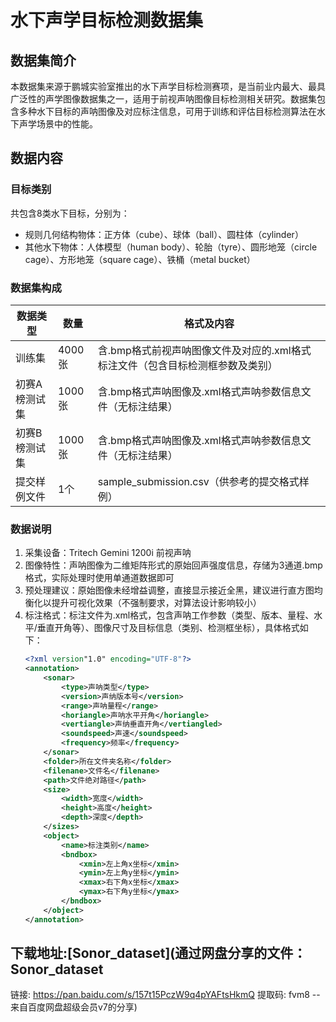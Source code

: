 # 水下声学目标检测数据集

## 数据集简介
本数据集来源于鹏城实验室推出的水下声学目标检测赛项，是当前业内最大、最具广泛性的声学图像数据集之一，适用于前视声呐图像目标检测相关研究。数据集包含多种水下目标的声呐图像及对应标注信息，可用于训练和评估目标检测算法在水下声学场景中的性能。




## 数据内容

### 目标类别
共包含8类水下目标，分别为：
- 规则几何结构物体：正方体（cube）、球体（ball）、圆柱体（cylinder）
- 其他水下物体：人体模型（human body）、轮胎（tyre）、圆形地笼（circle cage）、方形地笼（square cage）、铁桶（metal bucket）


### 数据集构成
| 数据类型       | 数量       | 格式及内容                                                                 |
|----------------|------------|--------------------------------------------------------------------------|
| 训练集         | 4000张     | 含.bmp格式前视声呐图像文件及对应的.xml格式标注文件（包含目标检测框参数及类别） |
| 初赛A榜测试集  | 1000张     | 含.bmp格式声呐图像及.xml格式声呐参数信息文件（无标注结果）                 |
| 初赛B榜测试集  | 1000张     | 含.bmp格式声呐图像及.xml格式声呐参数信息文件（无标注结果）                 |
| 提交样例文件   | 1个        | sample_submission.csv（供参考的提交格式样例）                             |


### 数据说明
1. 采集设备：Tritech Gemini 1200i 前视声呐
2. 图像特性：声呐图像为二维矩阵形式的原始回声强度信息，存储为3通道.bmp格式，实际处理时使用单通道数据即可
3. 预处理建议：原始图像未经增益调整，直接显示接近全黑，建议进行直方图均衡化以提升可视化效果（不强制要求，对算法设计影响较小）
4. 标注格式：标注文件为.xml格式，包含声呐工作参数（类型、版本、量程、水平/垂直开角等）、图像尺寸及目标信息（类别、检测框坐标），具体格式如下：
   ```xml
   <?xml version"1.0" encoding="UTF-8"?>
   <annotation>
       <sonar>
           <type>声呐类型</type>
           <version>声纳版本号</version>
           <range>声呐量程</range>
           <horiangle>声呐水平开角</horiangle> 
           <vertiangle>声纳垂直开角</vertiangled> 
           <soundspeed>声速</soundspeed>
           <frequency>频率</frequency>
       </sonar>
       <folder>所在文件夹名称</folder> 
       <filenane>文件名</filenane>
       <path>文件绝对路径</path>
       <size>
           <width>宽度</width>
           <height>高度</height>
           <depth>深度</depth>
       </sizes>
       <object>
           <name>标注类别</name> 
           <bndbox>
               <xmin>左上角x坐标</xmin> 
               <ymin>左上角y坐标</ymin>
               <xmax>右下角x坐标</xmax>   
               <ymax>右下角y坐标</ymax>
           </bndbox>
       </object>
   </annotation>

## 下载地址:[Sonor_dataset](通过网盘分享的文件：Sonor_dataset
链接: https://pan.baidu.com/s/157t15PczW9q4pYAFtsHkmQ 提取码: fvm8 
--来自百度网盘超级会员v7的分享)
